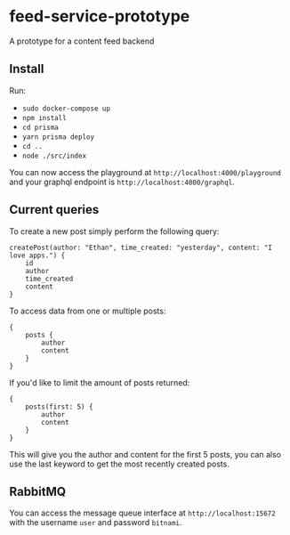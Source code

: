 # feed-service-prototype
A prototype for a content feed backend 

## Install

Run:
- `sudo docker-compose up`
- `npm install`
- `cd prisma`
- `yarn prisma deploy`
- `cd ..`
- `node ./src/index`

You can now access the playground at `http://localhost:4000/playground` and your graphql endpoint is `http://localhost:4000/graphql`.

## Current queries

To create a new post simply perform the following query:

```
createPost(author: "Ethan", time_created: "yesterday", content: "I love apps.") {
    id
    author
    time_created
    content
}
```

To access data from one or multiple posts:

```
{
    posts {
        author
        content
    }
}
```

If you'd like to limit the amount of posts returned:

```
{
    posts(first: 5) {
        author
        content
    }
}
```

This will give you the author and content for the first 5 posts, you can also use the last keyword to get the most recently created posts.

## RabbitMQ

You can access the message queue interface at `http://localhost:15672` with the username `user` and password `bitnami`.